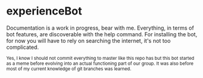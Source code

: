 # experienceBot
Documentation is a work in progress, bear with me. Everything, in terms of bot features, are discoverable with the help command.
For installing the bot, for now you will have to rely on searching the internet, it's not too complicated.

<sub>Yes, I know I should not commit everything to master like this repo has but this bot started as a meme before evolving into an actual functioning part of our group. It was also before most of my current knowledge of git branches was learned.</sub>
